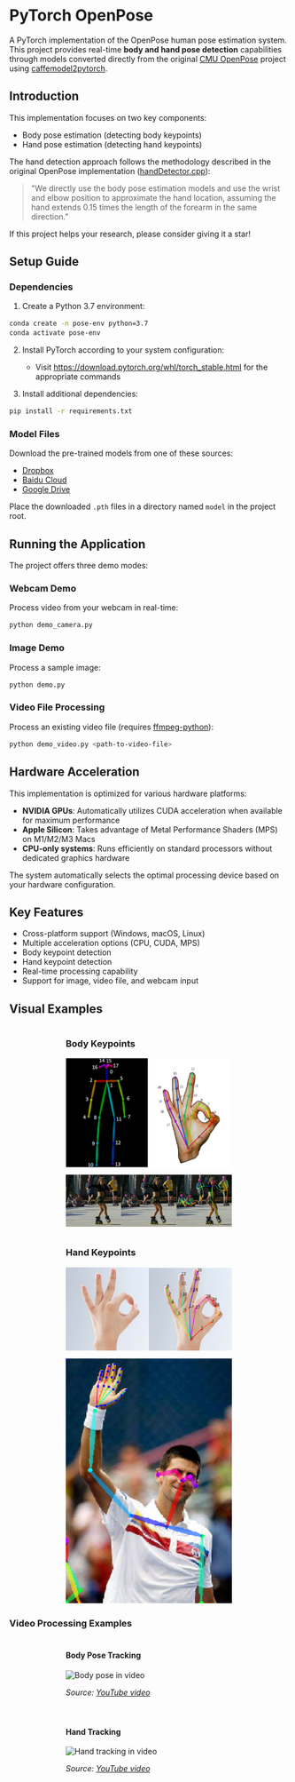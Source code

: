 # PyTorch OpenPose

A PyTorch implementation of the OpenPose human pose estimation system. This project provides real-time **body and hand pose detection** capabilities through models converted directly from the original [CMU OpenPose](https://github.com/CMU-Perceptual-Computing-Lab/openpose) project using [caffemodel2pytorch](https://github.com/vadimkantorov/caffemodel2pytorch).

## Introduction

This implementation focuses on two key components:
- Body pose estimation (detecting body keypoints)
- Hand pose estimation (detecting hand keypoints)

The hand detection approach follows the methodology described in the original OpenPose implementation ([handDetector.cpp](https://github.com/CMU-Perceptual-Computing-Lab/openpose/blob/master/src/openpose/hand/handDetector.cpp)):

> "We directly use the body pose estimation models and use the wrist and elbow position to approximate the hand location, assuming the hand extends 0.15 times the length of the forearm in the same direction."

If this project helps your research, please consider giving it a star!

## Setup Guide

### Dependencies

1. Create a Python 3.7 environment:
```bash
conda create -n pose-env python=3.7
conda activate pose-env
```

2. Install PyTorch according to your system configuration:
   - Visit https://download.pytorch.org/whl/torch_stable.html for the appropriate commands

3. Install additional dependencies:
```bash
pip install -r requirements.txt
```

### Model Files

Download the pre-trained models from one of these sources:
* [Dropbox](https://www.dropbox.com/sh/7xbup2qsn7vvjxo/AABWFksdlgOMXR_r5v3RwKRYa?dl=0)
* [Baidu Cloud](https://pan.baidu.com/s/1IlkvuSi0ocNckwbnUe7j-g)
* [Google Drive](https://drive.google.com/drive/folders/1JsvI4M4ZTg98fmnCZLFM-3TeovnCRElG?usp=sharing)

Place the downloaded `.pth` files in a directory named `model` in the project root.

## Running the Application

The project offers three demo modes:

### Webcam Demo
Process video from your webcam in real-time:
```bash
python demo_camera.py
```

### Image Demo
Process a sample image:
```bash
python demo.py
```

### Video File Processing
Process an existing video file (requires [ffmpeg-python](https://pypi.org/project/ffmpeg-python/)):
```bash
python demo_video.py <path-to-video-file>
```

## Hardware Acceleration

This implementation is optimized for various hardware platforms:

- **NVIDIA GPUs**: Automatically utilizes CUDA acceleration when available for maximum performance
- **Apple Silicon**: Takes advantage of Metal Performance Shaders (MPS) on M1/M2/M3 Macs
- **CPU-only systems**: Runs efficiently on standard processors without dedicated graphics hardware

The system automatically selects the optimal processing device based on your hardware configuration.

## Key Features

- Cross-platform support (Windows, macOS, Linux)
- Multiple acceleration options (CPU, CUDA, MPS)
- Body keypoint detection
- Hand keypoint detection
- Real-time processing capability
- Support for image, video file, and webcam input

## Visual Examples

<div style="display: flex; flex-wrap: wrap; gap: 10px; justify-content: center;">
  <div style="flex: 1; min-width: 300px; max-width: 45%;">
    <h3>Body Keypoints</h3>
    <img src="images/skeleton.jpg" alt="Skeleton visualization" style="width: 100%;">
    <img src="images/body_preview.jpg" alt="Body pose detection" style="width: 100%; margin-top: 10px;">
  </div>

  <div style="flex: 1; min-width: 300px; max-width: 45%;">
    <h3>Hand Keypoints</h3>
    <img src="images/hand_preview.png" alt="Hand pose detection" style="width: 100%;">
    <img src="images/demo_preview.png" alt="Combined detection" style="width: 100%; margin-top: 10px;">
  </div>
</div>

### Video Processing Examples

<div style="display: flex; flex-wrap: wrap; gap: 20px; justify-content: center; margin-top: 20px;">
  <div style="flex: 1; min-width: 300px; max-width: 45%;">
    <h4>Body Pose Tracking</h4>
    <img src="images/kc-e129SBb4-sample.processed.gif" alt="Body pose in video" style="width: 100%;">
    <p><em>Source: <a href="https://www.youtube.com/watch?v=kc-e129SBb4">YouTube video</a></em></p>
  </div>

  <div style="flex: 1; min-width: 300px; max-width: 45%;">
    <h4>Hand Tracking</h4>
    <img src="images/yOAmYSW3WyU-sample.small.processed.gif" alt="Hand tracking in video" style="width: 100%;">
    <p><em>Source: <a href="https://www.youtube.com/watch?v=yOAmYSW3WyU">YouTube video</a></em></p>
  </div>
</div>
